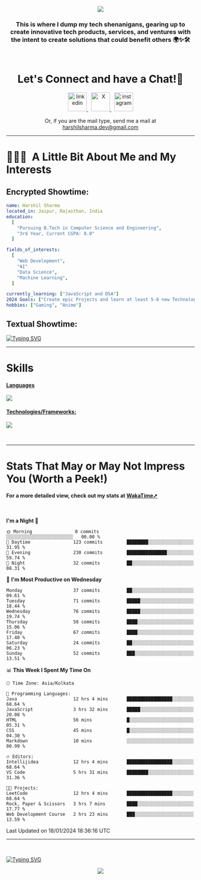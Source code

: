 <p align="center">
  <img src="https://capsule-render.vercel.app/api?type=waving&color=0:000000,100:ec1515&height=100&section=header&animation=fadeIn&text=Hello!&fontColor=ffffff"/>
</p>

<h3 align="center">
This is where I dump my tech shenanigans, gearing up to create innovative tech products, services, and ventures with the intent to create solutions that could benefit others 🌍✨🛠️
</h3>

<br>

<h1 align="center">
  Let's Connect and have a Chat!💬
</h1>

<p align="center">
<a href="https://www.linkedin.com/in/harshilshrma/">
  <img src="https://user-images.githubusercontent.com/46517096/166973395-19676cd8-f8ec-4abf-83ff-da8243505b82.png" alt="linkedin" height="50">
</a>
&nbsp;
<a href="https://twitter.com/harshilshrma">
  <img src="https://user-images.githubusercontent.com/46517096/166974271-91dfa250-d70b-4cb9-8707-f1bda1b708c3.png" alt="X" height="50">
</a>
&nbsp;
<a href="https://www.instagram.com/harshilshrma/">
  <img src="https://user-images.githubusercontent.com/46517096/166974368-9798f39f-1f46-499c-b14e-81f0a3f83a06.png" alt="instagram" height="50">
</a>
</p>

<p align="center">
<a>Or, if you are the mail type, send me a mail at <a href="mailto:harshilsharma.dev@gmail.com">harshilsharma.dev@gmail.com</a>
</p>

---

<h1> 👨🏻‍💻 &nbsp;A Little Bit About Me and My Interests</h1>

<h2>Encrypted Showtime:</h2>

```yaml
name: Harshil Sharma
located_in: Jaipur, Rajasthan, India
education:
  [
    "Pursuing B.Tech in Computer Science and Engineering",
    "3rd Year, Current CGPA: 8.0"
  ]

fields_of_interests:
  [
    "Web Development",
    "AI"
    "Data Science",
    "Machine Learning",
  ]

currently_learning: ["JavaScript and DSA"]
2024 Goals: ["Create epic Projects and learn at least 5-8 new Technologies."]
hobbies: ["Gaming", "Anime"]
```

<h2>Textual Showtime:</h2>

[![Typing SVG](https://readme-typing-svg.demolab.com?font=Poppins&size=65&duration=1800&pause=1200&color=F7F7F7&background=0D1117&center=true&vCenter=true&random=false&width=2420&height=300&lines=Hey+there%2C+I'm+Harshil;welcome+to+my+life.exe;Get+ready!+The+next+10+points+offer+a+peek+into+my+world;1%2F10%3A+I'm+Currently+pursuing+B.Tech+in+Computer+Science;2%2F10%3A+Coding+by+day%2C+gaming+by+code's+moonlight;3%2F10%3A+Mastering+skills+for+a+Koenigsegg-fueled+tomorrow;4%2F10%3A+I+excel+in+organized+everything%E2%80%94code%2C+spaces%2C+and+life;5%2F10%3A+Coffee%E2%80%94the+real+code+compiler+behind+my+smarts;6%2F10%3A+Learning+AI+to+make+tech+smarter+and+less+Terminator-y;7%2F10%3A+Obsessed+with+LeetCode%E2%80%94tackling+programming+puzzles+daily;8%2F10%3A+Java+holds+the+throne+in+my+coding+kingdom%E2%80%94top+dog;9%2F10%3A+Striving+to+craft+tech+solutions+that+better+the+world;10%2F10%3A+Working+to+leave+a+positive+impact%2C+doing+good+deeds+before+I+go!;thanks+for+diving+into+my+coding+tale%E2%80%94appreciate+it!;(%E3%80%83%EF%BF%A3%EF%B8%B6%EF%BF%A3)%E4%BA%BA(%EF%BF%A3%EF%B8%B6%EF%BF%A3%E3%80%83))](#)

---

# Skills
<p align="center">
  <a href="https://skillicons.dev">
   <h4>Languages</h4>
    <img src="https://skillicons.dev/icons?i=java,python,c,javascript,kotlin" />
    <h4>Technologies/Frameworks:</h4>
    <img src="https://skillicons.dev/icons?i=html,css,bootstrap,mysql,git,github,vscode,idea,androidstudio" />
  </a>
</p>

<br>

---

# Stats That May or May Not Impress You (Worth a Peek!)
<h4>For a more detailed view, check out my stats at <a href="https://wakatime.com/@harshilshrma">WakaTime➚</a></h4>

<br>

<!--START_SECTION:waka-->
**I'm a Night 🦉** 

```text
🌞 Morning                0 commits           ░░░░░░░░░░░░░░░░░░░░░░░░░   00.00 % 
🌆 Daytime                123 commits         ████████░░░░░░░░░░░░░░░░░   31.95 % 
🌃 Evening                230 commits         ███████████████░░░░░░░░░░   59.74 % 
🌙 Night                  32 commits          ██░░░░░░░░░░░░░░░░░░░░░░░   08.31 % 
```
📅 **I'm Most Productive on Wednesday** 

```text
Monday                   37 commits          ██░░░░░░░░░░░░░░░░░░░░░░░   09.61 % 
Tuesday                  71 commits          █████░░░░░░░░░░░░░░░░░░░░   18.44 % 
Wednesday                76 commits          █████░░░░░░░░░░░░░░░░░░░░   19.74 % 
Thursday                 58 commits          ████░░░░░░░░░░░░░░░░░░░░░   15.06 % 
Friday                   67 commits          ████░░░░░░░░░░░░░░░░░░░░░   17.40 % 
Saturday                 24 commits          ██░░░░░░░░░░░░░░░░░░░░░░░   06.23 % 
Sunday                   52 commits          ███░░░░░░░░░░░░░░░░░░░░░░   13.51 % 
```


📊 **This Week I Spent My Time On** 

```text
🕑︎ Time Zone: Asia/Kolkata

💬 Programming Languages: 
Java                     12 hrs 4 mins       █████████████████░░░░░░░░   68.64 % 
JavaScript               3 hrs 32 mins       █████░░░░░░░░░░░░░░░░░░░░   20.08 % 
HTML                     56 mins             █░░░░░░░░░░░░░░░░░░░░░░░░   05.31 % 
CSS                      45 mins             █░░░░░░░░░░░░░░░░░░░░░░░░   04.30 % 
Markdown                 10 mins             ░░░░░░░░░░░░░░░░░░░░░░░░░   00.99 % 

🔥 Editors: 
Intellijidea             12 hrs 4 mins       █████████████████░░░░░░░░   68.64 % 
VS Code                  5 hrs 31 mins       ████████░░░░░░░░░░░░░░░░░   31.36 % 

🐱‍💻 Projects: 
LeetCode                 12 hrs 4 mins       █████████████████░░░░░░░░   68.64 % 
Rock, Paper & Scissors   3 hrs 7 mins        ████░░░░░░░░░░░░░░░░░░░░░   17.77 % 
Web Development Course   2 hrs 23 mins       ███░░░░░░░░░░░░░░░░░░░░░░   13.59 % 
```


 Last Updated on 18/01/2024 18:36:16 UTC
<!--END_SECTION:waka-->

---

<br>

[![Typing SVG](https://readme-typing-svg.demolab.com?font=Gloria+Hallelujah&size=65&duration=2000&pause=1200&color=F7F7F7&background=0D1117&center=true&vCenter=true&random=false&width=2580&height=100&lines=thanks+for+making+it+to+the+end!+Now+go+grab+a+coffee%2C+you've+earned+it!+%F0%9F%98%84%E2%98%95%EF%B8%8F)](#)

<p align="center">
  <img src="https://capsule-render.vercel.app/api?type=waving&color=0:ec1515,150:000000&animation=fadeIn&height=100&section=footer"/>
</p>
